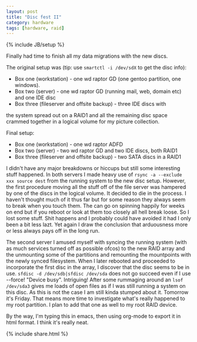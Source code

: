 ```yaml
---
layout: post
title: "Disc fest II"
category: hardware
tags: [hardware, raid]
---
```

{% include JB/setup %}

Finally had time to finish all my data migrations with the new discs. 

The original setup was (tip: use ``smartctl -i /dev/sdX`` to get the disc info): 

* Box one (workstation) - one wd raptor GD (one gentoo partition, one windows).
* Box two (server) - one wd raptor GD (running mail, web, domain etc) and one IDE disc
* Box three (fileserver and offsite backup) - three IDE discs with


the system spread out on a RAID1 and all the remaining disc space
crammed together in a logical volume for my picture collection.

Final setup:

* Box one (workstation) - one wd raptor ADFD</li>
* Box two (server) - two wd raptor GD and two IDE discs, both RAID1
* Box three (fileserver and offsite backup) - two SATA discs in a RAID1

I didn't have any major breakdowns or hiccups but still some interesting stuff happened. In both servers I made heavy use of ``rsync
-a --exclude xxx source dest`` from the running system to the new disc setup. However, the first procedure moving all the stuff off
of the file server was hampered by one of the discs in the logical volume.  It decided to die in the process. I haven't thought much
of it thus far but for some reason they always seem to break when you touch them. The can go on spinning happily for weeks on end
but if you reboot or look at them too closely all hell break loose. So I lost some stuff. Shit happens and I probably could have
avoided it had I only been a bit less lazt. Yet again I draw the conclusion that arduousness more or less always pays off in the
long run.

The second server I amused myself with syncing the running system (with as much services turned off as possible ofcos) to the new
RAID array and the unmounting some of the partitions and remounting the mountpoints with the newly synced filesystem. When I later
rebooted and proceeded to incorporate the first disc in the array, I discover that the disc seems to be in use. ``sfdisc -d
/dev/sdb|sfdisc /dev/sda`` does not go succeed even if I use --force!  "Device busy". Intriguing! After some rummaging around an
``lsof /dev/sda3`` gives me loads of open files as if I was still running a system on this disc. As this is not the case I am still
kinda stumped about it.  Tomorrow it's Friday. That means more time to investigate what's really happened to my root partition.  I
plan to add that one as well to my root RAID device.

By the way, I'm typing this in emacs, then using org-mode to export it in html format. I think it's really neat.  

{% include share.html %}

